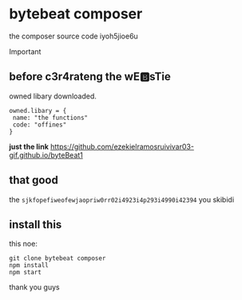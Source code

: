 # bytebeat composer

the composer source code iyoh5jioe6u
> [!IMPORTANT]
> ## before c3r4rateng the wE🅱️sTie
> owned libary downloaded.
> ```
> owned.libary = {
>  name: "the functions"
>  code: "offines"
> }
> ```

**just the link** https://github.com/ezekielramosruivivar03-gif.github.io/byteBeat1
## that good
the `sjkfopefiweofewjaopriw0rr02i4923i4p293i4990i42394`
you skibidi

## install this

this noe:<br>
```
git clone bytebeat composer
npm install
npm start
```
thank you guys
